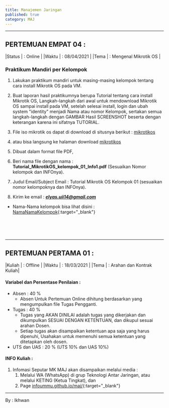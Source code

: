 ```yaml
---
title: Manajemen Jaringan
published: true
category: MAJ
---
```


***



## PERTEMUAN EMPAT 04 :

|Status   | : Online          |
|Waktu    | : 08/04/2021      |
|Tema     | : Mengenal Mikrotik OS  |


### Praktikum Mandiri per Kelompok

1. Lakukan praktikum mandiri untuk masing-masing kelompok tentang cara install Mikrotik OS pada VM.

2. Buat laporan hasil praktikumnya berupa Tutorial tentang cara  install Mikrotik OS, Langkah-langkah dari awal untuk mendownload Mikrotik OS sampai install pada VM, setelah selesai install, login dan ubah system "identity" menjadi Nama atau nomor Kelompok, sertakan semua langkah-langkah dengan GAMBAR Hasil SCREENSHOT beserta dengan keterangan karena ini sifatnya TUTORIAL.
 
1. File iso mikrotik os dapat di download di situsnya berikut : [mikrotikos](https://download.mikrotik.com/routeros/6.48.1/mikrotik-6.48.1.iso)  
2. atau bisa langsung ke halaman download [mikrotikos](https://mikrotik.com/download)
 
1. Dibuat dalam format  file PDF, 
3. Beri nama file dengan nama : <b>Tutorial_MikrotikOS_kelompok_01_Info1.pdf</b> (Sesuaikan Nomor kelompok dan INFOnya).
3. Judul Email/Subject Email : Tutorial Mikrotik OS Kelompok 01 (sesuaikan nomor kelompoknya dan INFOnya).
4. Kirim ke email : <b><i>elyas.uii14@gmail.com</i></b>





* Nama-Nama kelompok bisa lihat disini : [NamaNamaKelompok](kelompok){:target="_blank"}


<br/><br/><br/>

***




## PERTEMUAN PERTAMA 01 :

|Kuliah  | : Offline                  |
|Waktu   | : 18/03/2021               |
|Tema    | : Arahan dan Kontrak Kuliah|



#### Variabel dan Persentase Penilaian :

- Absen  : 40 %
    - Absen Untuk Pertemuan Online dihitung berdasarkan yang mengumpulkan file Tugas Pengganti.
- Tugas  : 40 %
    - Tugas yang AKAN DINILAI adalah tugas yang dikerjakan dan dikumpulkan SESUAI DENGAN KETENTUAN, dan dikupul sesuai arahan Dosen.
    - Setiap tugas akan disampaikan ketentuan apa saja yang harus dipenuhi, Usahakan untuk memenuhi semua ketentuan yang ditetapkan oleh dosen.
- UTS dan UAS : 20 % (UTS 10% dan UAS 10%)


#### INFO Kuliah :

1. Infomasi Seputar MK MAJ akan disampaikan melalui media :
    1. Melalui WA (WhatsApp) di grup Teknologi Antar Jaringan, atau melalui KETING (Ketua Tingkat), dan
    2. Page [infoummu.github.io/maj/](https://infoummu.github.io/MAJ/){:target="_blank"}




***
By : Ikhwan
